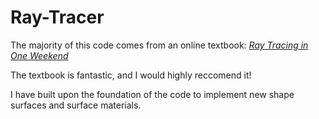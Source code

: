 # Ray-Tracer

The majority of this code comes from an online textbook:
[_Ray Tracing in One Weekend_](https://raytracing.github.io/books/RayTracingInOneWeekend.html)

The textbook is fantastic, and I would highly reccomend it!

I have built upon the foundation of the code to implement new shape surfaces and surface materials.
